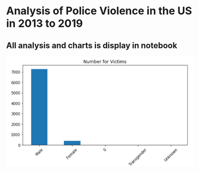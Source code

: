 # Analysis of Police Violence in the US in 2013 to 2019

## All analysis and charts is display in notebook

![Gender Distribution](/graph/Gender_Bar.PNG)

